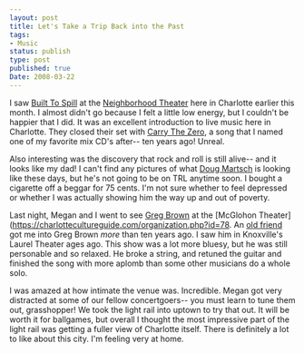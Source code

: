```yaml
---
layout: post
title: Let's Take a Trip Back into the Past
tags:
- Music
status: publish
type: post
published: true
Date: 2008-03-22
---
```

I saw [Built To Spill](http://www.builttospill.com/") at the [Neighborhood Theater](http://www.neighborhoodtheatre.com/) here in Charlotte earlier this month.  I almost didn't go because I felt a little low energy, but I couldn't be happier that I did.  It was an excellent introduction to live music here in Charlotte.  They closed their set with [Carry The Zero](http://www.last.fm/music/Built+to+Spill/_/Carry+the+Zero), a song that I named one of my favorite mix CD's after-- ten years ago!  Unreal.

Also interesting was the discovery that rock and roll is still alive-- and it looks like my dad!  I can't find any pictures of what [Doug Martsch](http://en.wikipedia.org/wiki/Doug_Martsch) is looking like these days, but he's not going to be on TRL anytime soon.  I bought a cigarette off a beggar for 75 cents.  I'm not sure whether to feel depressed or whether I was actually showing him the way up and out of poverty.


Last night, Megan and I went to see [Greg Brown](http://www.gregbrown.org/) at the [McGlohon Theater](https://charlottecultureguide.com/organization.php?id=78</a>.  An [old friend](http://www.facebook.com/profile.php?id=609730463) got me into Greg Brown  *more* than ten years ago. I saw him in Knoxville's Laurel Theater ages ago.  This show was a lot more bluesy, but he was still personable and so relaxed.  He broke a string, and retuned the guitar and finished the song with more aplomb than some other musicians do a whole solo.

I was amazed at how intimate the venue was.  Incredible.  Megan got very distracted at some of our fellow concertgoers-- you must learn to tune them out, grasshopper!  We took the light rail into uptown to try that out.  It will be worth it for ballgames, but overall I thought the most impressive part of the light rail was getting a fuller view of Charlotte itself.  There is definitely a lot to like about this city.  I'm feeling very at home.
